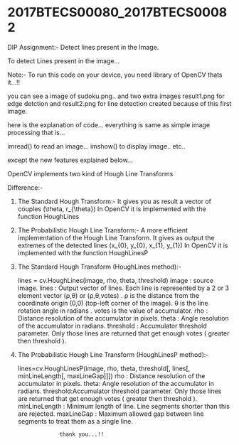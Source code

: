 # 2017BTECS00080_2017BTECS00082
DIP Assignment:- Detect lines present in the Image.


To detect Lines present in the image...

Note:- To run this code on your device, you need library of OpenCV thats it...!!

you can see a image of sudoku.png..
and two extra images result1.png for edge detction and result2.png for line detection created because of this first image.

here is the explanation of code...
everything is same as simple image processing that is...

imread() to read an image...
imshow() to display image.. 
etc..

except the new features explained below...

OpenCV implements two kind of Hough Line Transforms

Difference:-
1) The Standard Hough Transform:-
	It gives you as result a vector of couples (\theta, r_{\theta})
	In OpenCV it is implemented with the function HoughLines

2) The Probabilistic Hough Line Transform:-
	A more efficient implementation of the Hough Line Transform. It gives as output the extremes of the detected lines (x_{0}, y_{0}, x_{1}, y_{1})
	In OpenCV it is implemented with the function HoughLinesP


1) The Standard Hough Transform  (HoughLines method):-

	lines = cv.HoughLines(image, rho, theta, threshold) 
	image : source image.
	lines : Output vector of lines. Each line is represented by a 2 or 3 element vector (ρ,θ) or (ρ,θ,votes) . 
	       ρ is the distance from the coordinate origin (0,0) (top-left corner of the image). θ is the line rotation angle in 	radians . votes is the value of accumulator.
	rho : Distance resolution of the accumulator in pixels.
	theta : Angle resolution of the accumulator in radians.
	threshold : Accumulator threshold parameter. Only those lines are returned that get enough votes ( greater then threshold ).



2) The Probabilistic Hough Line Transform  (HoughLinesP method):-

	lines=cv.HoughLinesP(image, rho, theta, threshold[, lines[, minLineLength[, maxLineGap]]])
	rho : Distance resolution of the accumulator in pixels.
	theta: Angle resolution of the accumulator in radians.
	threshold:Accumulator threshold parameter. Only those lines are returned that get enough votes ( greater then threshold ).
	minLineLength : Minimum length of line. Line segments shorter than this are rejected.
	maxLineGap  : Maximum allowed gap between line segments to treat them as a single line.



					thank you...!!
